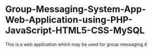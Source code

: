 # Group-Messaging-System-App-Web-Application-using-PHP-JavaScript-HTML5-CSS-MySQL
This is a web application which may be used for group messaging.4
